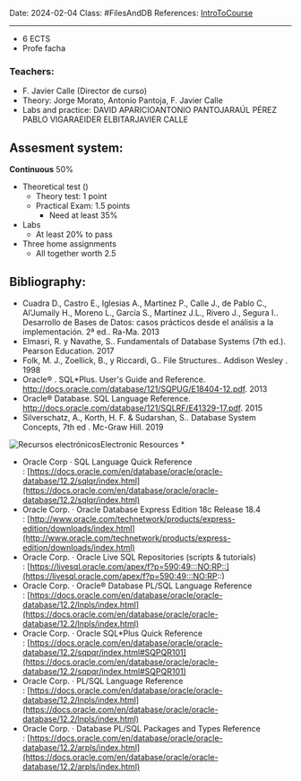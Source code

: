 Date: 2024-02-04
Class: #FilesAndDB
References: [IntroToCourse](https://aulaglobal.uc3m.es/pluginfile.php/6848643/mod_resource/content/0/item%200_GII.pdf)

---

+ 6 ECTS
+ Profe facha
### Teachers: 
+ F. Javier Calle (Director de curso)
+ Theory: Jorge Morato, Antonio Pantoja, F. Javier Calle
+ Labs and practice: DAVID APARICIOANTONIO PANTOJARAÚL PÉREZ PABLO VIGARAEIDER ELBITARJAVIER CALLE
## Assesment system: 

**Continuous** 50%
+ Theoretical test ()
	+ Theory test: 1 point 
	+ Practical Exam: 1.5 points
		+ Need at least 35%
+ Labs
	+ At least 20% to pass
+ Three home assignments
	+ All together worth 2.5

## Bibliography: 

- Cuadra D., Castro E., Iglesias A., Martínez P., Calle J., de Pablo C., Al'Jumaily H., Moreno L., García S., Martínez J.L., Rivero J., Segura I.. Desarrollo de Bases de Datos: casos prácticos desde el análisis a la implementación. 2ª ed.. Ra-Ma. 2013
- Elmasri, R. y Navathe, S.. Fundamentals of Database Systems (7th ed.). Pearson Education. 2017
- Folk, M. J., Zoellick, B., y Riccardi, G.. File Structures.. Addison Wesley . 1998
- Oracle® . SQL*Plus. User's Guide and Reference. http://docs.oracle.com/database/121/SQPUG/E18404-12.pdf. 2013
- Oracle® Database. SQL Language Reference. http://docs.oracle.com/database/121/SQLRF/E41329-17.pdf. 2015
- Silverschatz, A., Korth, H. F. & Sudarshan, S.. Database System Concepts, 7th ed . Mc-Graw Hill. 2019

![Recursos electrónicos](https://aplicaciones.uc3m.es/cpa/web/imagenes/ARROBA.gif)Electronic Resources *

- Oracle Corp · SQL Language Quick Reference : [https://docs.oracle.com/en/database/oracle/oracle-database/12.2/sqlqr/index.html](https://docs.oracle.com/en/database/oracle/oracle-database/12.2/sqlqr/index.html)
- Oracle Corp. · Oracle Database Express Edition 18c Release 18.4 : [http://www.oracle.com/technetwork/products/express-edition/downloads/index.html](http://www.oracle.com/technetwork/products/express-edition/downloads/index.html)
- Oracle Corp. · Oracle Live SQL Repositories (scripts & tutorials) : [https://livesql.oracle.com/apex/f?p=590:49:::NO:RP::](https://livesql.oracle.com/apex/f?p=590:49:::NO:RP::)
- Oracle Corp. · Oracle® Database PL/SQL Language Reference : [https://docs.oracle.com/en/database/oracle/oracle-database/12.2/lnpls/index.html](https://docs.oracle.com/en/database/oracle/oracle-database/12.2/lnpls/index.html)
- Oracle Corp. · Oracle SQL*Plus Quick Reference : [https://docs.oracle.com/en/database/oracle/oracle-database/12.2/sqpqr/index.html#SQPQR101](https://docs.oracle.com/en/database/oracle/oracle-database/12.2/sqpqr/index.html#SQPQR101)
- Oracle Corp. · PL/SQL Language Reference : [https://docs.oracle.com/en/database/oracle/oracle-database/12.2/lnpls/index.html](https://docs.oracle.com/en/database/oracle/oracle-database/12.2/lnpls/index.html)
- Oracle Corp. · Database PL/SQL Packages and Types Reference : [https://docs.oracle.com/en/database/oracle/oracle-database/12.2/arpls/index.html](https://docs.oracle.com/en/database/oracle/oracle-database/12.2/arpls/index.html)